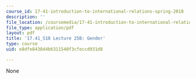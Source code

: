 ```yaml
---
course_id: 17-41-introduction-to-international-relations-spring-2018
description: ''
file_location: /coursemedia/17-41-introduction-to-international-relations-spring-2018/e8dfe8438d4b6311540f3cfeccd931d8_MIT17_41S18_lec25b.pdf
file_type: application/pdf
layout: pdf
title: '17.41_S18 Lecture 25B: Gender'
type: course
uid: e8dfe8438d4b6311540f3cfeccd931d8

---
```

None